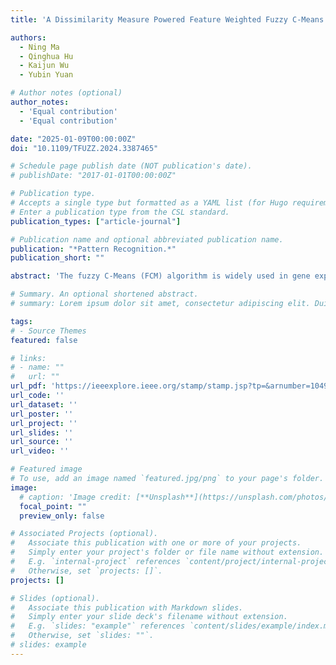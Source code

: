 ```yaml
---
title: 'A Dissimilarity Measure Powered Feature Weighted Fuzzy C-Means Algorithm for Gene Expression Data'

authors:
  - Ning Ma
  - Qinghua Hu
  - Kaijun Wu
  - Yubin Yuan

# Author notes (optional)
author_notes:
  - 'Equal contribution'
  - 'Equal contribution'

date: "2025-01-09T00:00:00Z"
doi: "10.1109/TFUZZ.2024.3387465"

# Schedule page publish date (NOT publication's date).
# publishDate: "2017-01-01T00:00:00Z"

# Publication type.
# Accepts a single type but formatted as a YAML list (for Hugo requirements).
# Enter a publication type from the CSL standard.
publication_types: ["article-journal"]

# Publication name and optional abbreviated publication name.
publication: "*Pattern Recognition.*"
publication_short: ""

abstract: 'The fuzzy C-Means (FCM) algorithm is widely used in gene expression data. However, the FCM clustering algorithm often exhibits poor clustering performance on datasets, and similarity measures based on Euclidean distance only consider the issue of local consistency between data points. Feature weighting algorithms are a necessary step to achieve efficient and accurate gene expression data clustering. In this article, a new dissimilarity measure is proposed, along with the introduction of a feature-weighted FCM algorithm incorporating this dissimilarity measure. This algorithm outperforms traditional methods, demonstrating better robustness. By assigning weights to different eigenvalues and using mathematical reasoning and analysis, in order to address the effects of noise and other. Finally, the proposed algorithm is applied and studied on a tumor gene expression dataset. Experimental analysis and comparisons confirm that the proposed algorithm exhibits better convergence, robustness, and accuracy, With the proposed algorithm, the accuracy is improved by 0.22.'

# Summary. An optional shortened abstract.
# summary: Lorem ipsum dolor sit amet, consectetur adipiscing elit. Duis posuere tellus ac convallis placerat. Proin tincidunt magna sed ex sollicitudin condimentum.

tags:
# - Source Themes
featured: false

# links:
# - name: ""
#   url: ""
url_pdf: 'https://ieeexplore.ieee.org/stamp/stamp.jsp?tp=&arnumber=10496828'
url_code: ''
url_dataset: ''
url_poster: ''
url_project: ''
url_slides: ''
url_source: ''
url_video: ''

# Featured image
# To use, add an image named `featured.jpg/png` to your page's folder. 
image:
  # caption: 'Image credit: [**Unsplash**](https://unsplash.com/photos/jdD8gXaTZsc)'
  focal_point: ""
  preview_only: false

# Associated Projects (optional).
#   Associate this publication with one or more of your projects.
#   Simply enter your project's folder or file name without extension.
#   E.g. `internal-project` references `content/project/internal-project/index.md`.
#   Otherwise, set `projects: []`.
projects: []

# Slides (optional).
#   Associate this publication with Markdown slides.
#   Simply enter your slide deck's filename without extension.
#   E.g. `slides: "example"` references `content/slides/example/index.md`.
#   Otherwise, set `slides: ""`.
# slides: example
---
```


<!-- {{% callout note %}}
Click the *Cite* button above to demo the feature to enable visitors to import publication metadata into their reference management software.
{{% /callout %}}

{{% callout note %}}
Create your slides in Markdown - click the *Slides* button to check out the example.
{{% /callout %}}

Add the publication's **full text** or **supplementary notes** here. You can use rich formatting such as including [code, math, and images](https://docs.hugoblox.com/content/writing-markdown-latex/). -->
